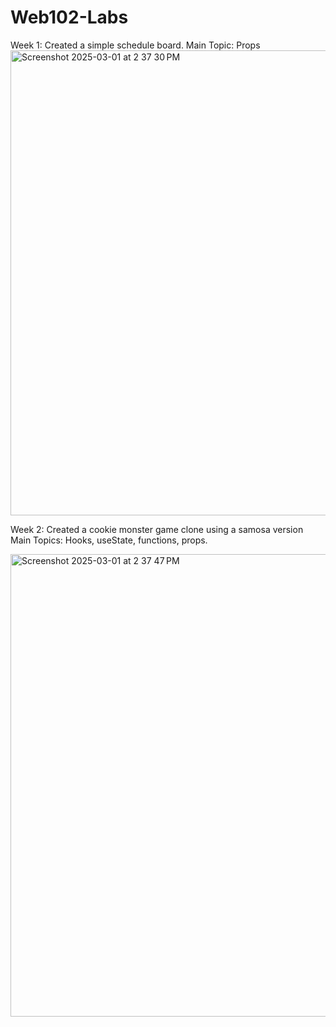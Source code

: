 # Web102-Labs

Week 1: Created a simple schedule board.
Main Topic: Props
<img width="744" alt="Screenshot 2025-03-01 at 2 37 30 PM" src="https://github.com/user-attachments/assets/c6d71715-7062-43ec-aff7-72802adb0952" />

Week 2: Created a cookie monster game clone using a samosa version
Main Topics: Hooks, useState, functions, props.

<img width="740" alt="Screenshot 2025-03-01 at 2 37 47 PM" src="https://github.com/user-attachments/assets/26dba44b-5d22-40de-bfa0-6033c6e139a9" />
